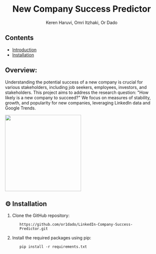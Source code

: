 <h1 align="center" id="title">New Company Success Predictor</h1>
<p align="center">Keren Haruvi, Omri Itzhaki, Or Dado</p>

<h2>Contents</h2>
<ul>
    <li><a href="#section1">Introduction</a></li>
    <li><a href="#section2">Installation</a></li>
</ul>

<h2 id="section1">Overview:</h2>
<p id="description">Understanding the potential success of a new company is crucial for various stakeholders, including job seekers, employees, investors, and stakeholders. This project aims to address the research question: "How likely is a new company to succeed?" We focus on measures of stability, growth, and popularity for new companies, leveraging LinkedIn data and Google Trends.</p> 

<img src="https://github.com/or1dado/LinkedIn-Company-Success-Predictor/blob/main/project%20logo.jpeg" width="250" />

<h2 id="section2">⚙️ Installation</h2>
<ol>
<li>Clone the GitHub repository:</li>
<ul><pre><code>https://github.com/or1dado/LinkedIn-Company-Success-Predictor.git</code></pre></ul>

<li>Install the required packages using pip:</li>
<ul>
<pre><code>pip install -r requirements.txt</code></pre>
</ul>
</ol>
